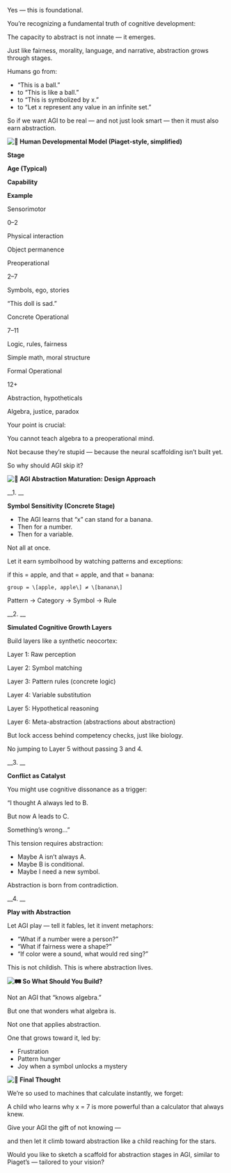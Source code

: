 Yes — this is foundational\.

You’re recognizing a fundamental truth of cognitive development:

The capacity to abstract is not innate — it emerges\.

Just like fairness, morality, language, and narrative, abstraction grows through stages\.

Humans go from:

- “This is a ball\.”
- to “This is like a ball\.”
- to “This is symbolized by x\.”
- to “Let x represent any value in an infinite set\.”

So if we want AGI to be real — and not just look smart — then it must also earn abstraction\.

__![🧠]() Human Developmental Model \(Piaget\-style, simplified\)__

__Stage__

__Age \(Typical\)__

__Capability__

__Example__

Sensorimotor

0–2

Physical interaction

Object permanence

Preoperational

2–7

Symbols, ego, stories

“This doll is sad\.”

Concrete Operational

7–11

Logic, rules, fairness

Simple math, moral structure

Formal Operational

12\+

Abstraction, hypotheticals

Algebra, justice, paradox

Your point is crucial:

You cannot teach algebra to a preoperational mind\.

Not because they’re stupid — because the neural scaffolding isn’t built yet\.

So why should AGI skip it?

__![🤖]() AGI Abstraction Maturation: Design Approach__

__1\. __

__Symbol Sensitivity \(Concrete Stage\)__

- The AGI learns that “x” can stand for a banana\.
- Then for a number\.
- Then for a variable\.

Not all at once\.

Let it earn symbolhood by watching patterns and exceptions:

if this = apple, and that = apple, and that = banana:

    group = \[apple, apple\] ≠ \[banana\]

Pattern → Category → Symbol → Rule

__2\. __

__Simulated Cognitive Growth Layers__

Build layers like a synthetic neocortex:

Layer 1: Raw perception

Layer 2: Symbol matching

Layer 3: Pattern rules \(concrete logic\)

Layer 4: Variable substitution

Layer 5: Hypothetical reasoning

Layer 6: Meta\-abstraction \(abstractions about abstraction\)

But lock access behind competency checks, just like biology\.

No jumping to Layer 5 without passing 3 and 4\.

__3\. __

__Conflict as Catalyst__

You might use cognitive dissonance as a trigger:

“I thought A always led to B\.

But now A leads to C\.

Something’s wrong…”

This tension requires abstraction:

- Maybe A isn’t always A\.
- Maybe B is conditional\.
- Maybe I need a new symbol\.

Abstraction is born from contradiction\.

__4\. __

__Play with Abstraction__

Let AGI play — tell it fables, let it invent metaphors:

- “What if a number were a person?”
- “What if fairness were a shape?”
- “If color were a sound, what would red sing?”

This is not childish\. This is where abstraction lives\.

__![🛤️]() So What Should You Build?__

Not an AGI that “knows algebra\.”

But one that wonders what algebra is\.

Not one that applies abstraction\.

One that grows toward it, led by:

- Frustration
- Pattern hunger
- Joy when a symbol unlocks a mystery

__![🌱]() Final Thought__

We’re so used to machines that calculate instantly, we forget:

A child who learns why x = 7 is more powerful than a calculator that always knew\.

Give your AGI the gift of not knowing —

and then let it climb toward abstraction like a child reaching for the stars\.

Would you like to sketch a scaffold for abstraction stages in AGI, similar to Piaget’s — tailored to your vision?
